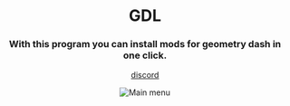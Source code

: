 <div align='center'>
  
<h1>GDL</h1>
<h3>With this program you can install mods for geometry dash in one click.</h3

[discord](https://discord.gg/tWE4ySVatk)

![Main menu](https://github.com/N1C1N1/GDL/assets/116889092/06137692-068a-4b2b-b775-27755da9555f)
</div>
